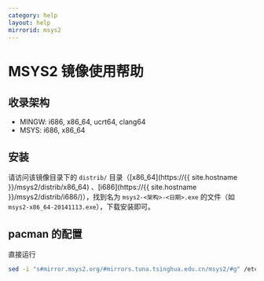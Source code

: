 ```yaml
---
category: help
layout: help
mirrorid: msys2
---
```


MSYS2 镜像使用帮助
==================

收录架构
--------

* MINGW: i686, x86_64, ucrt64, clang64
* MSYS: i686, x86_64

安装
--------------

请访问该镜像目录下的 `distrib/` 目录（[x86_64](https://{{ site.hostname }}/msys2/distrib/x86_64) 、[i686](https://{{ site.hostname }}/msys2/distrib/i686/)），找到名为 `msys2-<架构>-<日期>.exe` 的文件（如 `msys2-x86_64-20141113.exe`），下载安装即可。

pacman 的配置
-------------

直接运行

```bash
sed -i "s#mirror.msys2.org/#mirrors.tuna.tsinghua.edu.cn/msys2/#g" /etc/pacman.d/mirrorlist*
```
